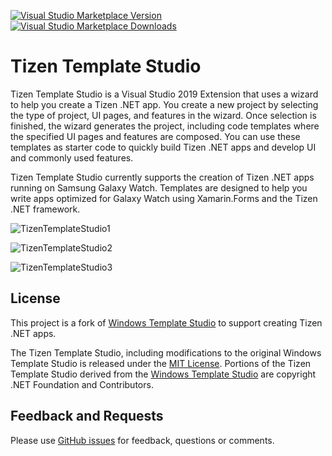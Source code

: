 [![Visual Studio Marketplace Version](https://img.shields.io/visual-studio-marketplace/v/tizen.Tailor?style=flat-square)](https://marketplace.visualstudio.com/items?itemName=tizen.Tailor)
[![Visual Studio Marketplace Downloads](https://img.shields.io/visual-studio-marketplace/d/Tizen.Tailor?style=flat-square)](https://marketplace.visualstudio.com/items?itemName=tizen.Tailor)

# Tizen Template Studio
Tizen Template Studio is a Visual Studio 2019 Extension that uses a wizard to help you create a Tizen .NET app.
You create a new project by selecting the type of project, UI pages, and features in the wizard.
Once selection is finished, the wizard generates the project, including code templates where the specified UI pages and features are composed.
You can use these templates as starter code to quickly build Tizen .NET apps and develop UI and commonly used features.

Tizen Template Studio currently supports the creation of Tizen .NET apps running on Samsung Galaxy Watch.
Templates are designed to help you write apps optimized for Galaxy Watch using Xamarin.Forms and the Tizen .NET framework.

![TizenTemplateStudio1](https://user-images.githubusercontent.com/44826697/83482929-6dcaf780-a4dc-11ea-8cb3-7a6ab4a03750.png)

![TizenTemplateStudio2](https://user-images.githubusercontent.com/44826697/83482944-77545f80-a4dc-11ea-86bf-f1e0be37dafb.png)

![TizenTemplateStudio3](https://user-images.githubusercontent.com/44826697/83482954-7b807d00-a4dc-11ea-94a5-920077dad8b6.png)

## License
This project is a fork of [Windows Template Studio](https://github.com/microsoft/WindowsTemplateStudio) to support creating Tizen .NET apps.

The Tizen Template Studio, including modifications to the original Windows Template Studio is released under the [MIT License](LICENSE.md). Portions of the Tizen Template Studio derived from the [Windows Template Studio](https://github.com/microsoft/WindowsTemplateStudio) are copyright .NET Foundation and Contributors.

## Feedback and Requests
Please use [GitHub issues](https://github.com/Samsung/TizenTemplateStudio/issues) for feedback, questions or comments.
